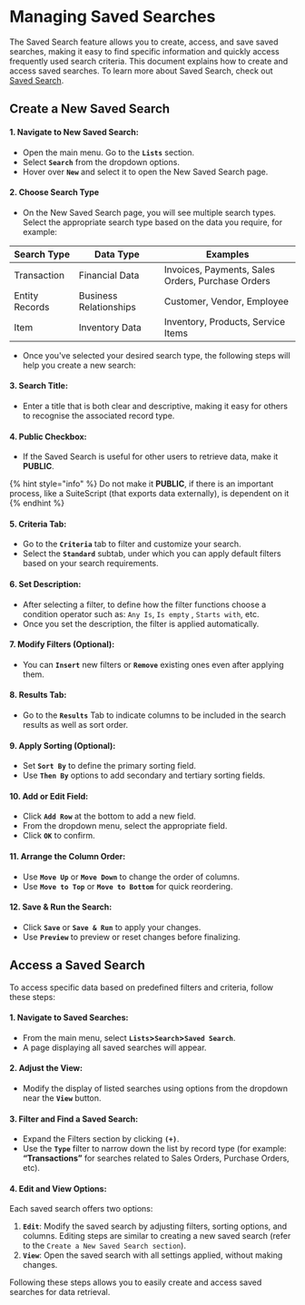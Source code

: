 # Managing Saved Searches
The Saved Search feature allows you to create, access, and save saved searches, making it easy to find specific information and quickly access frequently used search criteria. This document explains how to create and access saved searches.
To learn more about Saved Search, check out [Saved Search](https://docs.hotwax.co/documents/learn-netsuite/integration-tools-and-methodologies/savedsearch).
## Create a New Saved Search
#### 1. Navigate to New Saved Search:
- Open the main menu. Go to the **`Lists`** section.
- Select **`Search`** from the dropdown options.
- Hover over **`New`** and select it to open the New Saved Search page.
#### 2. Choose Search Type
- On the New Saved Search page, you will see multiple search types. Select the appropriate search type based on the data you require, for example:

| Search Type    | Data Type            | Examples                                       |
|---------------|---------------------|-----------------------------------------------|
| Transaction   | Financial Data      | Invoices, Payments, Sales Orders, Purchase Orders |
| Entity Records | Business Relationships | Customer, Vendor, Employee                  |
| Item          | Inventory Data      | Inventory, Products, Service Items           |

- Once you've selected your desired search type, the following steps will help you create a new search:

#### 3. Search Title: 
- Enter a title that is both clear and descriptive, making it easy for others to recognise the associated record type.
#### 4. Public Checkbox: 
- If the Saved Search is useful for other users to retrieve data, make it **PUBLIC**.

{% hint style="info" %}
Do not make it **PUBLIC**, if there is an important process, like a SuiteScript (that exports data externally), is dependent on it
{% endhint %}

#### 5. Criteria Tab: 
- Go to the **`Criteria`** tab to filter and customize your search.
- Select the **`Standard`** subtab, under which you can apply default filters based on your search requirements.
#### 6. Set Description:
- After selecting a filter, to define how the filter functions choose a condition operator such as:
`Any Is`, `Is empty` , `Starts with`, etc.
- Once you set the description, the filter is applied automatically.

#### 7. Modify Filters (Optional):
- You can **`Insert`** new filters or **`Remove`** existing ones even after applying them.

#### 8. Results Tab:  
- Go to the **`Results`** Tab to indicate columns to be included in the search results as well as sort order.
#### 9. Apply Sorting (Optional):
- Set **`Sort By`** to define the primary sorting field.
- Use **`Then By`** options to add secondary and tertiary sorting fields.
#### 10.  Add or Edit Field:
- Click **`Add Row`** at the bottom to add a new field.
- From the dropdown menu, select the appropriate field.
- Click **`OK`** to confirm.
#### 11. Arrange the Column Order:
- Use **`Move Up`** or **`Move Down`** to change the order of columns.
- Use **`Move to Top`** or **`Move to Bottom`** for quick reordering.
#### 12. Save & Run the Search: 
- Click **`Save`** or **`Save & Run`** to apply your changes. 
- Use **`Preview`** to preview or reset changes before finalizing.
## Access a Saved Search
To access specific data based on predefined filters and criteria, follow these steps:
#### 1. Navigate to Saved Searches:
- From the main menu, select ****`Lists`**>`Search`>`Saved Search`******.
- A page displaying all saved searches will appear.
#### 2. Adjust the View:
- Modify the display of listed searches using options from the dropdown near the **`View`** button.
#### 3. Filter and Find a Saved Search:
- Expand the Filters section by clicking **`(+)`**.
- Use the **`Type`** filter to narrow down the list by record type (for example: **“Transactions”** for searches related to Sales Orders, Purchase Orders, etc).
#### 4. Edit and View Options:
Each saved search offers two options:
1. **`Edit`**: Modify the saved search by adjusting filters, sorting options, and columns. Editing steps are similar to creating a new saved search (refer to the `Create a New Saved Search section`).
2. **`View`**: Open the saved search with all settings applied, without making changes.

Following these steps allows you to easily create and access saved searches for data retrieval.

